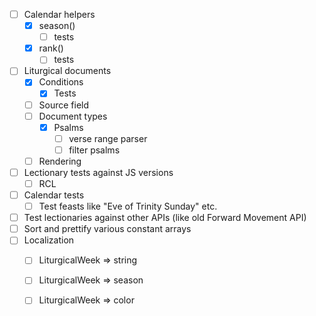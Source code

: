 - [ ] Calendar helpers
  - [x] season()
    - [ ] tests
  - [x] rank()
    - [ ] tests
- [ ] Liturgical documents
  - [x] Conditions
    - [x] Tests
  - [ ] Source field
  - [ ] Document types
    - [x] Psalms
      - [ ] verse range parser
      - [ ] filter psalms
  - [ ] Rendering
- [ ] Lectionary tests against JS versions
  - [ ] RCL
- [ ] Calendar tests
  - [ ] Test feasts like "Eve of Trinity Sunday" etc.
- [ ] Test lectionaries against other APIs (like old Forward Movement API)
- [ ] Sort and prettify various constant arrays
- [ ] Localization
  - [ ] LiturgicalWeek => string
  - [ ] LiturgicalWeek => season
  - [ ] LiturgicalWeek => color

